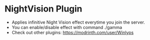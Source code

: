 # NightVision Plugin

- Applies infinitive Night Vision effect everytime you join the server.
- You can enable/disable effect with command ./gamma
- Check out other plugins: https://modrinth.com/user/Winlyps
